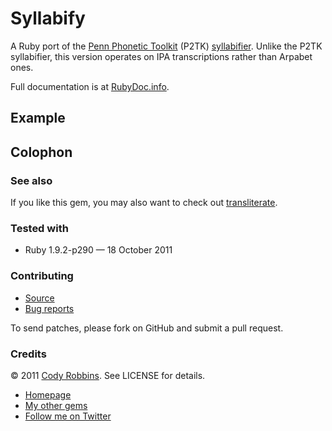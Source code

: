 Syllabify
=========

A Ruby port of the [Penn Phonetic Toolkit](http://www.ling.upenn.edu/phonetics/p2tk/) (P2TK) [syllabifier](https://p2tk.svn.sourceforge.net/svnroot/p2tk/python/syllabify/). Unlike the P2TK syllabifier, this version operates on IPA transcriptions rather than Arpabet ones.

Full documentation is at [RubyDoc.info](http://rubydoc.info/gems/syllabify).

Example
-------



Colophon
--------

### See also

If you like this gem, you may also want to check out [transliterate](http://codyrobbins.com/software/transliterate).

### Tested with

* Ruby 1.9.2-p290 — 18 October 2011

### Contributing

* [Source](https://github.com/codyrobbins/syllabify)
* [Bug reports](https://github.com/codyrobbins/syllabify/issues)

To send patches, please fork on GitHub and submit a pull request.

### Credits

© 2011 [Cody Robbins](http://codyrobbins.com/). See LICENSE for details.

* [Homepage](http://codyrobbins.com/software/syllabify)
* [My other gems](http://codyrobbins.com/software#gems)
* [Follow me on Twitter](http://twitter.com/codyrobbins)